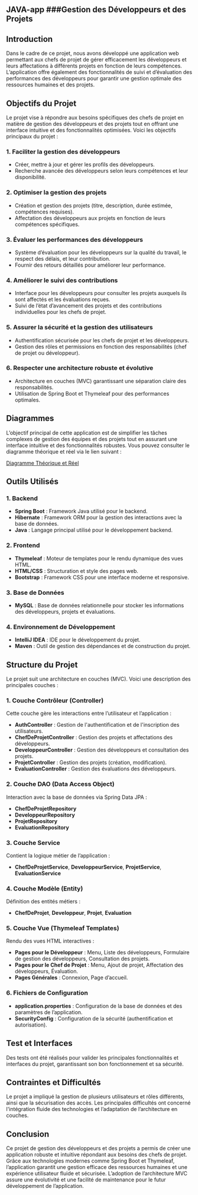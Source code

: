 ## JAVA-app  ###Gestion des Développeurs et des Projets

## Introduction

Dans le cadre de ce projet, nous avons développé une application web permettant aux chefs de projet de gérer efficacement les développeurs et leurs affectations à différents projets en fonction de leurs compétences. L’application offre également des fonctionnalités de suivi et d’évaluation des performances des développeurs pour garantir une gestion optimale des ressources humaines et des projets.

## Objectifs du Projet

Le projet vise à répondre aux besoins spécifiques des chefs de projet en matière de gestion des développeurs et des projets tout en offrant une interface intuitive et des fonctionnalités optimisées. Voici les objectifs principaux du projet :

### 1. Faciliter la gestion des développeurs
- Créer, mettre à jour et gérer les profils des développeurs.
- Recherche avancée des développeurs selon leurs compétences et leur disponibilité.

### 2. Optimiser la gestion des projets
- Création et gestion des projets (titre, description, durée estimée, compétences requises).
- Affectation des développeurs aux projets en fonction de leurs compétences spécifiques.

### 3. Évaluer les performances des développeurs
- Système d’évaluation pour les développeurs sur la qualité du travail, le respect des délais, et leur contribution.
- Fournir des retours détaillés pour améliorer leur performance.

### 4. Améliorer le suivi des contributions
- Interface pour les développeurs pour consulter les projets auxquels ils sont affectés et les évaluations reçues.
- Suivi de l’état d’avancement des projets et des contributions individuelles pour les chefs de projet.

### 5. Assurer la sécurité et la gestion des utilisateurs
- Authentification sécurisée pour les chefs de projet et les développeurs.
- Gestion des rôles et permissions en fonction des responsabilités (chef de projet ou développeur).

### 6. Respecter une architecture robuste et évolutive
- Architecture en couches (MVC) garantissant une séparation claire des responsabilités.
- Utilisation de Spring Boot et Thymeleaf pour des performances optimales.

## Diagrammes

L’objectif principal de cette application est de simplifier les tâches complexes de gestion des équipes et des projets tout en assurant une interface intuitive et des fonctionnalités robustes. Vous pouvez consulter le diagramme théorique et réel via le lien suivant : 

[Diagramme Théorique et Réel](https://drive.google.com/file/d/1EStqeASjhENKZHvJI9ePVeZzugTfKl0T/view?usp=sharing)

## Outils Utilisés

### 1. Backend
- **Spring Boot** : Framework Java utilisé pour le backend.
- **Hibernate** : Framework ORM pour la gestion des interactions avec la base de données.
- **Java** : Langage principal utilisé pour le développement backend.

### 2. Frontend
- **Thymeleaf** : Moteur de templates pour le rendu dynamique des vues HTML.
- **HTML/CSS** : Structuration et style des pages web.
- **Bootstrap** : Framework CSS pour une interface moderne et responsive.

### 3. Base de Données
- **MySQL** : Base de données relationnelle pour stocker les informations des développeurs, projets et évaluations.

### 4. Environnement de Développement
- **IntelliJ IDEA** : IDE pour le développement du projet.
- **Maven** : Outil de gestion des dépendances et de construction du projet.

## Structure du Projet

Le projet suit une architecture en couches (MVC). Voici une description des principales couches :

### 1. Couche Contrôleur (Controller)
Cette couche gère les interactions entre l’utilisateur et l’application :
- **AuthController** : Gestion de l'authentification et de l'inscription des utilisateurs.
- **ChefDeProjetController** : Gestion des projets et affectations des développeurs.
- **DeveloppeurController** : Gestion des développeurs et consultation des projets.
- **ProjetController** : Gestion des projets (création, modification).
- **EvaluationController** : Gestion des évaluations des développeurs.

### 2. Couche DAO (Data Access Object)
Interaction avec la base de données via Spring Data JPA :
- **ChefDeProjetRepository**
- **DeveloppeurRepository**
- **ProjetRepository**
- **EvaluationRepository**

### 3. Couche Service
Contient la logique métier de l’application :
- **ChefDeProjetService**, **DeveloppeurService**, **ProjetService**, **EvaluationService**

### 4. Couche Modèle (Entity)
Définition des entités métiers :
- **ChefDeProjet**, **Developpeur**, **Projet**, **Evaluation**

### 5. Couche Vue (Thymeleaf Templates)
Rendu des vues HTML interactives :
- **Pages pour le Développeur** : Menu, Liste des développeurs, Formulaire de gestion des développeurs, Consultation des projets.
- **Pages pour le Chef de Projet** : Menu, Ajout de projet, Affectation des développeurs, Évaluation.
- **Pages Générales** : Connexion, Page d’accueil.

### 6. Fichiers de Configuration
- **application.properties** : Configuration de la base de données et des paramètres de l’application.
- **SecurityConfig** : Configuration de la sécurité (authentification et autorisation).

## Test et Interfaces

Des tests ont été réalisés pour valider les principales fonctionnalités et interfaces du projet, garantissant son bon fonctionnement et sa sécurité.

## Contraintes et Difficultés

Le projet a impliqué la gestion de plusieurs utilisateurs et rôles différents, ainsi que la sécurisation des accès. Les principales difficultés ont concerné l'intégration fluide des technologies et l’adaptation de l’architecture en couches.

## Conclusion

Ce projet de gestion des développeurs et des projets a permis de créer une application robuste et intuitive répondant aux besoins des chefs de projet. Grâce aux technologies modernes comme Spring Boot et Thymeleaf, l’application garantit une gestion efficace des ressources humaines et une expérience utilisateur fluide et sécurisée. L’adoption de l’architecture MVC assure une évolutivité et une facilité de maintenance pour le futur développement de l’application.

